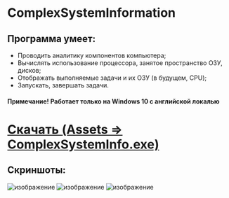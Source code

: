 # ComplexSystemInformation
## Программа умеет:
- Проводить аналитику компонентов компьютера;
- Вычислять использование процессора, занятое пространство ОЗУ, дисков;
- Отображать выполняемые задачи и их ОЗУ (в будущем, CPU);
- Запускать, завершать задачи.
#### Примечание! Работает только на Windows 10 с английской локалью

# [Скачать (Assets => ComplexSystemInfo.exe)](https://github.com/liaten/ComplexSystemInformation/releases)

## Скриншоты:
![изображение](https://user-images.githubusercontent.com/35489460/139940200-4a92b7ff-2d67-4b74-9e4d-ff8b008a8536.png)
![изображение](https://user-images.githubusercontent.com/35489460/139940251-68551d52-78d5-466c-bb91-85f86d754b3e.png)
![изображение](https://user-images.githubusercontent.com/35489460/139940291-2d77a6fe-43a3-49cf-bec4-4958763e0aeb.png)
